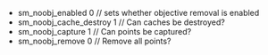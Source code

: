  * sm_noobj_enabled  0 // sets whether objective removal is enabled
 * sm_noobj_cache_destroy  1 // Can caches be destroyed?
 * sm_noobj_capture  1 // Can points be captured?
 * sm_noobj_remove  0 // Remove all points?
